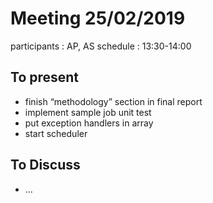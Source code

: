 # Meeting 25/02/2019

participants : AP, AS
schedule : 13:30-14:00

## To present

- finish “methodology” section in final report
- implement sample job unit test
- put exception handlers in array
- start scheduler

## To Discuss

- …

